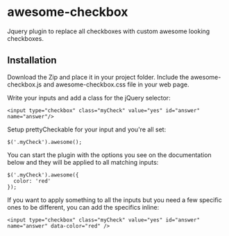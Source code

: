 # awesome-checkbox
Jquery plugin to replace all checkboxes with custom awesome looking checkboxes.

## Installation

Download the Zip and place it in your project folder. Include the awesome-checkbox.js and awesome-checkbox.css file in your web page.


Write your inputs and add a class for the jQuery selector:

    <input type="checkbox" class="myCheck" value="yes" id="answer" name="answer"/>

Setup prettyCheckable for your input and you're all set:

    $('.myCheck').awesome();


You can start the plugin with the options you see on the documentation below and they will be applied to all matching inputs:

    $('.myCheck').awesome({
      color: 'red'
    });

If you want to apply something to all the inputs but you need a few specific ones to be different, you can add the specifics inline:

    <input type="checkbox" class="myCheck" value="yes" id="answer" name="answer" data-color="red" />


